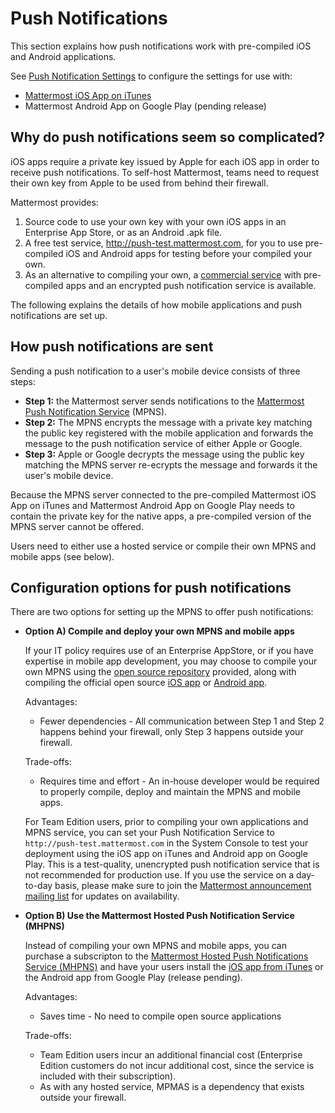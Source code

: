# Push Notifications

This section explains how push notifications work with pre-compiled iOS and Android applications. 

See [Push Notification Settings](http://docs.mattermost.com/administration/config-settings.html#push-notification-settings) to configure the settings for use with: 

- [Mattermost iOS App on iTunes](https://itunes.apple.com/us/app/mattermost/id984966508?mt=8)
- Mattermost Android App on Google Play (pending release)

## Why do push notifications seem so complicated? 

iOS apps require a private key issued by Apple for each iOS app in order to receive push notifications. To self-host Mattermost, teams need to request their own key from Apple to be used from behind their firewall. 

Mattermost provides:  
1. Source code to use your own key with your own iOS apps in an Enterprise App Store, or as an Android .apk file.  
2. A free test service, http://push-test.mattermost.com, for you to use pre-compiled iOS and Android apps for testing before your compiled your own.  
3. As an alternative to compiling your own, a [commercial service](https://about.mattermost.com/pre-compiled/) with pre-compiled apps and an encrypted push notification service is available.

The following explains the details of how mobile applications and push notifications are set up. 

## How push notifications are sent

Sending a push notification to a user's mobile device consists of three steps: 

- **Step 1:** the Mattermost server sends notifications to the [Mattermost Push Notification Service](https://github.com/mattermost/push-proxy) (MPNS).
- **Step 2:** The MPNS encrypts the message with a private key matching the public key registered with the mobile application and forwards the message to the push notification service of either Apple or Google. 
- **Step 3:** Apple or Google decrypts the message using the public key matching the MPNS server re-ecrypts the message and forwards it the user's mobile device.

Because the MPNS server connected to the pre-compiled Mattermost iOS App on iTunes and Mattermost Android App on Google Play needs to contain the private key for the native apps, a pre-compiled version of the MPNS server cannot be offered. 

Users need to either use a hosted service or compile their own MPNS and mobile apps (see below).

## Configuration options for push notifications

There are two options for setting up the MPNS to offer push notifications: 

- **Option A) Compile and deploy your own MPNS and mobile apps**  

   If your IT policy requires use of an Enterprise AppStore, or if you have expertise in mobile app development, you may choose to compile your own MPNS using the [open source repository](https://github.com/mattermost/push-proxy) provided, along with compiling the official open source [iOS app](https://github.com/mattermost/ios) or [Android app](https://github.com/mattermost/android). 

   Advantages: 
   - Fewer dependencies - All communication between Step 1 and Step 2 happens behind your firewall, only Step 3 happens outside your firewall. 

   Trade-offs:
   - Requires time and effort - An in-house developer would be required to properly compile, deploy and maintain the MPNS and mobile apps.

   For Team Edition users, prior to compiling your own applications and MPNS service, you can set your Push Notification Service to `http://push-test.mattermost.com` in the System Console to test your deployment using the iOS app on iTunes and Android app on Google Play. This is a test-quality, unencrypted push notification service that is not recommended for production use. If you use the service on a day-to-day basis, please make sure to join the [Mattermost announcement mailing list](https://mattermost.us11.list-manage.com/subscribe?u=6cdba22349ae374e188e7ab8e&id=2add1c8034) for updates on availability. 

- **Option B) Use the Mattermost Hosted Push Notification Service (MHPNS)**  

   Instead of compiling your own MPNS and mobile apps, you can purchase a subscripton to the [Mattermost Hosted Push Notifications Service (MHPNS)](https://about.mattermost.com/pre-compiled/) and have your users install the [iOS app from iTunes](https://itunes.apple.com/us/app/mattermost/id984966508?mt=8) or the Android app from Google Play (release pending). 
   
   Advantages: 
   - Saves time - No need to compile open source applications 
   
   Trade-offs:
   - Team Edition users incur an additional financial cost (Enterprise Edition customers do not incur additional cost, since the service is included with their subscription). 
   - As with any hosted service, MPMAS is a dependency that exists outside your firewall.
